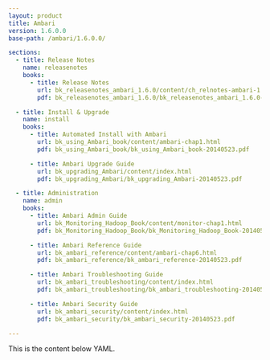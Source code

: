 ```yaml
---
layout: product
title: Ambari
version: 1.6.0.0
base-path: /ambari/1.6.0.0/

sections:
  - title: Release Notes
    name: releasenotes
    books:
      - title: Release Notes
        url: bk_releasenotes_ambari_1.6.0/content/ch_relnotes-ambari-1.6.0.0.html
        pdf: bk_releasenotes_ambari_1.6.0/bk_releasenotes_ambari_1.6.0-20140523.pdf

  - title: Install & Upgrade
    name: install
    books:
      - title: Automated Install with Ambari
        url: bk_using_Ambari_book/content/ambari-chap1.html
        pdf: bk_using_Ambari_book/bk_using_Ambari_book-20140523.pdf

      - title: Ambari Upgrade Guide
        url: bk_upgrading_Ambari/content/index.html
        pdf: bk_upgrading_Ambari/bk_upgrading_Ambari-20140523.pdf

  - title: Administration
    name: admin
    books:
      - title: Ambari Admin Guide
        url: bk_Monitoring_Hadoop_Book/content/monitor-chap1.html
        pdf: bk_Monitoring_Hadoop_Book/bk_Monitoring_Hadoop_Book-20140523.pdf

      - title: Ambari Reference Guide
        url: bk_ambari_reference/content/ambari-chap6.html
        pdf: bk_ambari_reference/bk_ambari_reference-20140523.pdf

      - title: Ambari Troubleshooting Guide
        url: bk_ambari_troubleshooting/content/index.html
        pdf: bk_ambari_troubleshooting/bk_ambari_troubleshooting-20140523.pdf

      - title: Ambari Security Guide
        url: bk_ambari_security/content/index.html
        pdf: bk_ambari_security/bk_ambari_security-20140523.pdf

---
```


This is the content below YAML.
